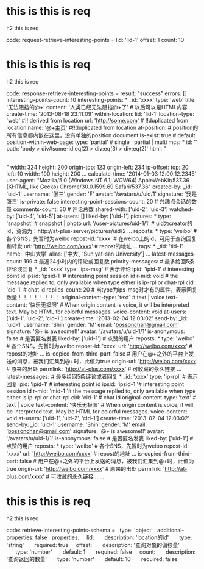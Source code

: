 # this is this is req

h2 this is req

code:
    request-retrieve-interesting-points =
  lid: 'lid-1'
  offset: 1
  count: 10


# this is this is req

h2 this is req

code:
    response-retrieve-interesting-points =
  result: "success"
  errors: []
  interesting-points-count: 10
  interesting-points:
    * _id: 'xxxx'
      type: 'web'
      title: '无法阻挡的@+'
      content: '人类已经无法阻挡@+了' # 以后可以是HTML内容
      create-time: '2013-08-18 23:11:09'
      within-location:
        lid: 'lid-1'
        location-type: 'web' #!! derived from location
        url: 'http://some.com' # !!duplicated from location
        name: '@+主页' #!!duplicated from location
        at-position: # position的所有信息都内嵌在这里，没有单独的position document
          is-exist: true # default
          position-within-web-page:
            type: 'partial' # single | partial | multi
            mcs:
              * id: ''
                path: 'body > div#some-id:eq(2) > div:eq(3) > div:eq(2)'
                html: "<table></table>"
                width: 324
                height: 200
                origin-top: 123
                origin-left: 234
                ip-offset:
                  top: 20
                  left: 10
                  width: 100
                  height: 200
              ...
            calculate-time: '2014-01-03 12:00:12.2345'
            user-agent: "Mozilla/5.0 (Windows NT 6.1; WOW64) AppleWebKit/537.36 (KHTML, like Gecko) Chrome/30.0.1599.69 Safari/537.36"
      created-by: 
        _id: 'uid-1'
        username: '张三'
        gender: 'F'
        avatar: '/avatars/u/uid/1'
        signature: '我是张三'
      is-private: false
      interesting-point-sessions-count: 20 # 兴趣点会话的数量
      comments-count: 30 # 评论总数
      shared-with: ['uid-2', 'uid-3']
      watched-by: ['uid-4', 'uid-5']
      at-users: []
      liked-by: ['uid-1']
      pictures:
        * type: 'snapshot' # snapshot | photo
          url: '/user-pictures/uid-1/1' # uid为creator的id，资源为：http://at-plus-server/pictures/uid/2
        ...
      reposts:
        * type: 'weibo' # 各个SNS，先暂时为weibo
          repost-id: 'xxxx' # 在weibo上的id，可用于查询回复和转发
          url: 'http://weibo.com/xxxx' # repost的地址
        ...
      tags:
        * _tid: 'tid-1'
          name: '中山大学'
          alias:  ['中大', 'Sun yat-san University']
        ...
      latest-messages-count: 199 # 最近24小时内的评论或回复数
      priority-messages: # 最多给回5条评论或回复
        * _id: 'xxxx'
          type: 'ips-msg' # 表示评论
          ipid: 'ipid-1' # interesting point id
          ipsid: 'ipsid-1 '# interesting point session id
          r-mid: void # the message replied to, only available when type either is ip-rpl or chat-rpl
          cid: 'cid-1' # chat id
          replies-count: 20 # 当type为ips-msg时才有的属性，表示回复数量！！！！！！！！
          original-content-type: 'text' # text | voice
          text-content: '快乐无极限' # When origin content is voice, it will be interpreted text. May be HTML for colorful messages.
          voice-content: void 
          at-users: ['uid-1', 'uid-2', 'cid-1']
          create-time: '2013-02-04 12:03:02'
          send-by:
            _id: 'uid-1'
            username: 'Shin'
            gender: 'M'
            email: 'bossonchan@gmail.com'
            signature: '@+ is awesome!!'
            avatar: '/avatars/u/uid-1/1'
          is-anonymous: false # 是否匿名发表
          liked-by: ['uid-1'] # 点赞的用户
          reposts:
            * type: 'weibo' # 各个SNS，先暂时为weibo
              repost-id: 'xxxx'
              url: 'http://weibo.com/xxxx' # repost的地址
            ...
          is-copied-from-third-part: false # 用户在@+之外的平台上发送的消息，被我们汇集到@+时，此值为true
          origin-url: 'http://weibo.com/xxxx' # 原来的出处
          permlink: 'http://at-plus.com/xxxx' # 可收藏的永久链接
        ...
      latest-messages: # 最多给回5条评论或者回复
        * _id: 'xxxx'
          type: 'ip-rpl' # 表示回复
          ipid: 'ipid-1' # interesting point id
          ipsid: 'ipsid-1 '# interesting point session id
          r-mid: 'mid-1 '# the message replied to, only available when type either is ip-rpl or chat-rpl
          cid: 'cid-1' # chat id
          original-content-type: 'text' # text | voice
          text-content: '快乐无极限' # When origin content is voice, it will be interpreted text. May be HTML for colorful messages.
          voice-content: void 
          at-users: ['uid-1', 'uid-2', 'cid-1']
          create-time: '2013-02-04 12:03:02'
          send-by:
            _id: 'uid-1'
            username: 'Shin'
            gender: 'M'
            email: 'bossonchan@gmail.com'
            signature: '@+ is awesome!!'
            avatar: '/avatars/u/uid-1/1'
          is-anonymous: false # 是否匿名发表
          liked-by: ['uid-1'] # 点赞的用户
          reposts:
            * type: 'weibo' # 各个SNS，先暂时为weibo
              repost-id: 'xxxx'
              url: 'http://weibo.com/xxxx' # repost的地址
            ...
          is-copied-from-third-part: false # 用户在@+之外的平台上发送的消息，被我们汇集到@+时，此值为true
          origin-url: 'http://weibo.com/xxxx' # 原来的出处
          permlink: 'http://at-plus.com/xxxx' # 可收藏的永久链接
        ...
    ...


# this is this is req

h2 this is req

code:
    retrieve-interesting-points-schema =
  type: 'object'
  additional-properties: false
  properties:
    lid: 
      description: 'location的id'
      type: 'string'
      required: true
    offset:
      description: '查询对象的偏移量'
      type: 'number'
      default: 1
      required: false
    count:
      description: '查询返回的数量'
      type: 'number'
      default: 10
      required: false



